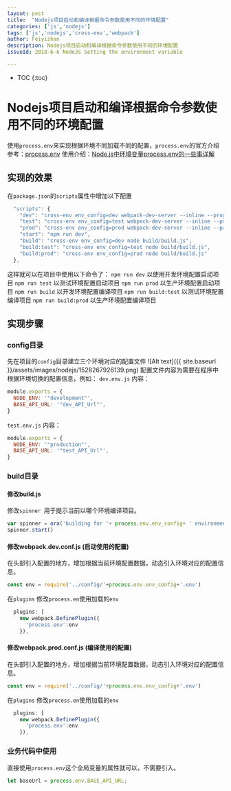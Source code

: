 ```yaml
---
layout: post
title:  "Nodejs项目启动和编译根据命令参数使用不同的环境配置"
categories: ['js','nodejs']
tags: ['js','nodejs','cross-env','webpack'] 
author: Feiyizhan
description: Nodejs项目启动和编译根据命令参数使用不同的环境配置
issueId: 2018-6-6 NodeJs Setting the environment variable

---
```

* TOC
{:toc}


# Nodejs项目启动和编译根据命令参数使用不同的环境配置
使用`process.env`来实现根据环境不同加载不同的配置，`process.env`的官方介绍参考：[process.env](http://nodejs.cn/api/process.html#process_process_env)
使用介绍：[Node.js中环境变量process.env的一些事详解](http://www.jb51.net/article/126838.htm)


##  实现的效果
在`package.json`的`scripts`属性中增加以下配置
``` javascript
  "scripts": {
    "dev": "cross-env env_config=dev webpack-dev-server --inline --progress --config build/webpack.dev.conf.js ",
    "test": "cross-env env_config=test webpack-dev-server --inline --progress --config build/webpack.dev.conf.js ",
    "prod": "cross-env env_config=prod webpack-dev-server --inline --progress --config build/webpack.dev.conf.js ",
    "start": "npm run dev",
    "build": "cross-env env_config=dev node build/build.js",
    "build:test": "cross-env env_config=test node build/build.js",
    "build:prod": "cross-env env_config=prod node build/build.js"
  },
```
这样就可以在项目中使用以下命令了：
`npm run dev` 以使用开发环境配置启动项目
`npm run test` 以测试环境配置启动项目
`npm run prod` 以生产环境配置启动项目
`npm run build` 以开发环境配置编译项目
`npm run build:test` 以测试环境配置编译项目
`npm run build:prod` 以生产环境配置编译项目

## 实现步骤

### config目录
先在项目的`config`目录建立三个环境对应的配置文件
![Alt text]({{ site.baseurl }}/assets/images/nodejs/1528267926139.png)
配置文件内容为需要在程序中根据环境切换的配置信息，例如：
`dev.env.js` 内容：
```javascript
module.exports = {
  NODE_ENV: '"development"',
  BASE_API_URL: '"dev_API_Url"',
}
```

`test.env.js` 内容：
```javascript
module.exports = {
  NODE_ENV: '"production"',
  BASE_API_URL: '"test_API_Url"',
}
```

### build目录

#### 修改build.js
修改`spinner `用于提示当前以哪个环境编译项目。
``` javascript
var spinner = ora('building for '+ process.env.env_config+ ' environment...' )
spinner.start()
```

#### 修改webpack.dev.conf.js (启动使用的配置)
在头部引入配置的地方，增加根据当前环境配置数据，动态引入环境对应的配置信息。
``` javascript
const env = require('../config/'+process.env.env_config+'.env')
```

在`plugins` 修改`process.en`使用加载的`env`
```javascript
  plugins: [
    new webpack.DefinePlugin({
      'process.env':env
    }),
```

#### 修改webpack.prod.conf.js (编译使用的配置)
在头部引入配置的地方，增加根据当前环境配置数据，动态引入环境对应的配置信息。
``` javascript
const env = require('../config/'+process.env.env_config+'.env')
```
在`plugins` 修改`process.en`使用加载的`env`
```javascript
  plugins: [
    new webpack.DefinePlugin({
      'process.env':env
    }),
```

### 业务代码中使用

直接使用`process.env`这个全局变量的属性就可以，不需要引入。

```javascript
let baseUrl = process.env.BASE_API_URL;
```